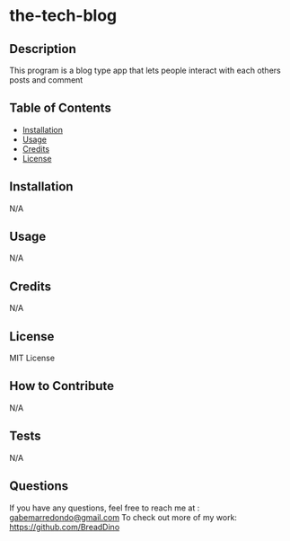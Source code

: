 # the-tech-blog

## Description
This program is a blog type app that lets people interact with each others posts and comment
## Table of Contents 
- [Installation](#installation)
- [Usage](#usage)
- [Credits](#credits)
- [License](#license)
## Installation
N/A
## Usage
N/A
## Credits
N/A
## License
MIT License
## How to Contribute
N/A
## Tests
N/A
## Questions
If you have any questions, feel free to reach me at : 
gabemarredondo@gmail.com
To check out more of my work: 
https://github.com/BreadDino
